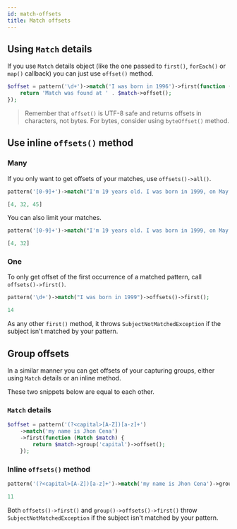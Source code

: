 ```yaml
---
id: match-offsets
title: Match offsets
---
```


## Using `Match` details

If you use `Match` details object (like the one passed to `first()`, `forEach()` or `map()` callback) you can just use
`offset()` method.

```php
$offset = pattern('\d+')->match('I was born in 1996')->first(function (Match $match) {
    return 'Match was found at ' . $match->offset();
});
```

> Remember that `offset()` is UTF-8 safe and returns offsets in characters, not bytes. For bytes, consider using `byteOffset()` method.

## Use inline `offsets()` method

### Many

If you only want to get offsets of your matches, use `offsets()->all()`.

```php
pattern('[0-9]+')->match("I'm 19 years old. I was born in 1999, on May 12")->offsets()->all();
```
```php
[4, 32, 45]
```

You can also limit your matches.

```php
pattern('[0-9]+')->match("I'm 19 years old. I was born in 1999, on May 12")->offsets()->only(2);
```
```php
[4, 32]
```

### One

To only get offset of the first occurrence of a matched pattern, call `offsets()->first()`.

```php
pattern('\d+')->match("I was born in 1999")->offsets()->first();
```
```php
14
```

As any other `first()` method, it throws `SubjectNotMatchedException` if the subject isn't matched by your pattern.

## Group offsets

In a similar manner you can get offsets of your capturing groups, either using `Match` details or an inline method.

These two snippets below are equal to each other.

### `Match` details

```php
$offset = pattern('(?<capital>[A-Z])[a-z]+')
    ->match('my name is Jhon Cena')
    ->first(function (Match $match) {
        return $match->group('capital')->offset();
    });
```

### Inline `offsets()` method

```php
pattern('(?<capital>[A-Z])[a-z]+')->match('my name is Jhon Cena')->group('capital')->offsets()->first();
```
```php
11
```

Both `offsets()->first()` and `group()->offsets()->first()` throw `SubjectNotMatchedException` if the subject isn't 
matched by your pattern.
